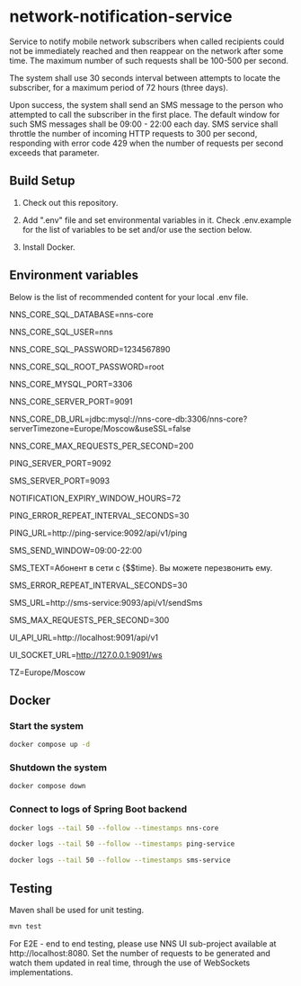 # network-notification-service

Service to notify mobile network subscribers when called recipients could not be immediately reached and then reappear on the network after some time. The maximum number of such requests shall be 100-500 per second.

The system shall use 30 seconds interval between attempts to locate the subscriber, for a maximum period of 72 hours (three days).

Upon success, the system shall send an SMS message to the person who attempted to call the subscriber in the first place. The default window for such SMS messages shall be 09:00 - 22:00 each day. SMS service shall throttle the number of incoming HTTP requests to 300 per second, responding with error code 429 when the number of requests per second exceeds that parameter.

## Build Setup

1. Check out this repository.

2. Add ".env" file and set environmental variables in it. Check .env.example for the list of variables to be set and/or use the section below.

3. Install Docker.

## Environment variables

Below is the list of recommended content for your local .env file.

NNS_CORE_SQL_DATABASE=nns-core

NNS_CORE_SQL_USER=nns

NNS_CORE_SQL_PASSWORD=1234567890

NNS_CORE_SQL_ROOT_PASSWORD=root

NNS_CORE_MYSQL_PORT=3306

NNS_CORE_SERVER_PORT=9091

NNS_CORE_DB_URL=jdbc:mysql://nns-core-db:3306/nns-core?serverTimezone=Europe/Moscow&useSSL=false

NNS_CORE_MAX_REQUESTS_PER_SECOND=200

PING_SERVER_PORT=9092

SMS_SERVER_PORT=9093

NOTIFICATION_EXPIRY_WINDOW_HOURS=72

PING_ERROR_REPEAT_INTERVAL_SECONDS=30

PING_URL=http://ping-service:9092/api/v1/ping

SMS_SEND_WINDOW=09:00-22:00

SMS_TEXT=Абонент в сети с {$$time}. Вы можете перезвонить ему.

SMS_ERROR_REPEAT_INTERVAL_SECONDS=30

SMS_URL=http://sms-service:9093/api/v1/sendSms

SMS_MAX_REQUESTS_PER_SECOND=300

UI_API_URL=http://localhost:9091/api/v1

UI_SOCKET_URL=http://127.0.0.1:9091/ws

TZ=Europe/Moscow

## Docker

### Start the system

```bash
docker compose up -d
```

### Shutdown the system

```bash
docker compose down
```

### Connect to logs of Spring Boot backend

```bash
docker logs --tail 50 --follow --timestamps nns-core
```

```bash
docker logs --tail 50 --follow --timestamps ping-service
```

```bash
docker logs --tail 50 --follow --timestamps sms-service
```

## Testing

Maven shall be used for unit testing.

```bash
mvn test
```

For E2E - end to end testing, please use NNS UI sub-project available at http://localhost:8080. Set the number of requests to be generated and watch them updated in real time, through the use of WebSockets implementations.

